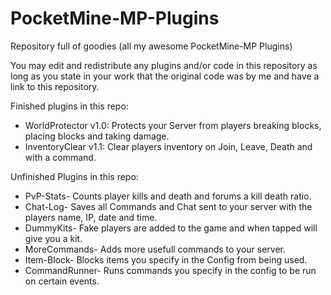 # PocketMine-MP-Plugins
Repository full of goodies (all my awesome PocketMine-MP Plugins)

You may edit and redistribute any plugins and/or code in this repository as long as you state in your work that the original code was by me and have a link to this repository.

Finished plugins in this repo:
- WorldProtector v1.0: Protects your Server from players breaking blocks, placing blocks and taking damage.
- InventoryClear v1.1: Clear players inventory on Join, Leave, Death and with a command.

Unfinished Plugins in this repo:
- PvP-Stats- Counts player kills and death and forums a kill death ratio.
- Chat-Log- Saves all Commands and Chat sent to your server with the players name, IP, date and time.
- DummyKits- Fake players are added to the game and when tapped will give you a kit.
- MoreCommands- Adds more usefull commands to your server.
- Item-Block- Blocks items you specify in the Config from being used.
- CommandRunner- Runs commands you specify in the config to be run on certain events.



